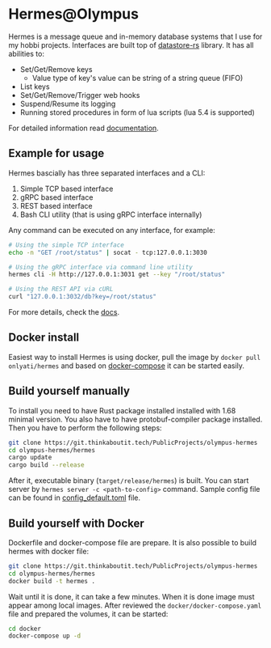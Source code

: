 # Hermes@Olympus

Hermes is a message queue and in-memory database systems that I use for my hobbi projects. Interfaces are built top of [datastore-rs](https://git.thinkaboutit.tech/PublicProjects/datastore-rs) library. It has all abilities to:
- Set/Get/Remove keys
  - Value type of key's value can be string of a string queue (FIFO)
- List keys
- Set/Get/Remove/Trigger web hooks
- Suspend/Resume its logging
- Running stored procedures in form of lua scripts (lua 5.4 is supported)

For detailed information read [documentation](./docs/README.md).

## Example for usage

Hermes bascially has three separated interfaces and a CLI:
1. Simple TCP based interface
2. gRPC based interface
3. REST based interface
4. Bash CLI utility (that is using gRPC interface internally)

Any command can be executed on any interface, for example:
```bash
# Using the simple TCP interface
echo -n "GET /root/status" | socat - tcp:127.0.0.1:3030

# Using the gRPC interface via command line utility
hermes cli -H http://127.0.0.1:3031 get --key "/root/status"

# Using the REST API via cURL
curl "127.0.0.1:3032/db?key=/root/status"
```

For more details, check the [docs](docs/README.md).

## Docker install

Easiest way to install Hermes is using docker, pull the image by `docker pull onlyati/hermes` and based on [docker-compose](hermes/docker/docker-compose.yaml) it can be started easily.

## Build yourself manually

To install you need to have Rust package installed installed with 1.68 minimal version. You also have to have protobuf-compiler package installed.
Then you have to perform the following steps:
```bash
git clone https://git.thinkaboutit.tech/PublicProjects/olympus-hermes
cd olympus-hermes/hermes
cargo update
cargo build --release
```

After it, executable binary (`target/release/hermes`) is built. You can start server by `hermes server -c <path-to-config>` command. Sample config file can be found in [config_default.toml](hermes/config_default.toml) file.

## Build yourself with Docker

Dockerfile and docker-compose file are prepare. It is also possible to build hermes with docker file:
```bash
git clone https://git.thinkaboutit.tech/PublicProjects/olympus-hermes
cd olympus-hermes/hermes
docker build -t hermes .
```

Wait until it is done, it can take a few minutes. When it is done image must appear among local images. After reviewed the `docker/docker-compose.yaml` file and prepared the volumes, it can be started:
```bash
cd docker
docker-compose up -d
```

